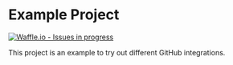 # Example Project
[![Waffle.io - Issues in progress](https://badge.waffle.io/tom-saildrone/example_project.png?label=in%20progress&title=In%20Progress)](http://waffle.io/tom-saildrone/example_project)

This project is an example to try out different GitHub integrations.
